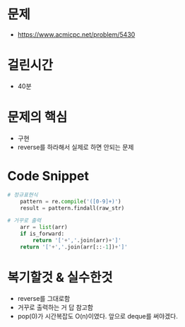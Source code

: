 # 문제
-  https://www.acmicpc.net/problem/5430
# 걸린시간
- 40분
# 문제의 핵심
- 구현
- reverse를 하라해서 실제로 하면 안되는 문제
# Code Snippet
```python
# 정규표현식
    pattern = re.compile('([0-9]+)')
    result = pattern.findall(raw_str)
```
```python
# 거꾸로 출력
    arr = list(arr)
    if is_forward:
        return '['+','.join(arr)+']'
    return '['+','.join(arr[::-1])+']'
```
# 복기할것 & 실수한것
- reverse를 그대로함
- 거꾸로 출력하는 거 답 참고함
- pop(0)가 시간복잡도 O(n)이였다. 앞으로 deque를 써야겠다.